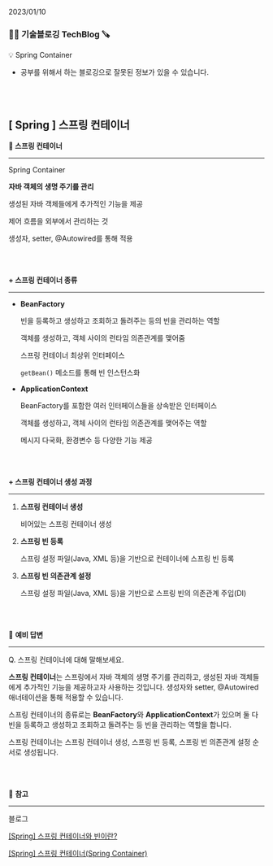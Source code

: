 2023/01/10

### 🧑‍💻 **기술블로깅 TechBlog** 🪚

<aside>
💡 Spring Container

</aside>

* 공부를 위해서 하는 블로깅으로 잘못된 정보가 있을 수 있습니다.

<br><br>

## [ Spring ] 스프링 컨테이너

**🔩 스프링 컨테이너**

---

Spring Container

**자바 객체의 생명 주기를 관리**

생성된 자바 객체들에게 추가적인 기능을 제공

제어 흐름을 외부에서 관리하는 것

생성자, setter, @Autowired를 통해 적용

<br><br>

**+ 스프링 컨테이너 종류**

---

- ****BeanFactory****
    
    빈을 등록하고 생성하고 조회하고 돌려주는 등의 빈을 관리하는 역할
    
    객체를 생성하고, 객체 사이의 런타임 의존관계를 맺어줌
    
    스프링 컨테이너 최상위 인터페이스
    
    `getBean()` 메소드를 통해 빈 인스턴스화
    
- ****ApplicationContext****
    
    BeanFactory를 포함한 여러 인터페이스들을 상속받은 인터페이스
    
    객체를 생성하고, 객체 사이의 런타임 의존관계를 맺어주는 역할
    
    메시지 다국화, 환경변수 등 다양한 기능 제공
    

<br><br>

**+ 스프링 컨테이너 생성 과정**

---

1. **스프링 컨테이너 생성**
    
    비어있는 스프링 컨테이너 생성
    
2. **스프링 빈 등록**
    
    스프링 설정 파일(Java, XML 등)을 기반으로 컨테이너에 스프링 빈 등록
    
3. **스프링 빈 의존관계 설정**
    
    스프링 설정 파일(Java, XML 등)을 기반으로 스프링 빈의 의존관계 주입(DI)
    

<br><br>

🔩 **예비 답변**

---

Q. 스프링 컨테이너에 대해 말해보세요.

**스프링 컨테이너**는 스프링에서 자바 객체의 생명 주기를 관리하고, 생성된 자바 객체들에게 추가적인 기능을 제공하고자 사용하는 것입니다. 생성자와 setter, @Autowired 애너테이션을 통해 적용할 수 있습니다.

스프링 컨테이너의 종류로는 **BeanFactory**와 **ApplicationContext**가 있으며 둘 다 빈을 등록하고 생성하고 조회하고 돌려주는 등 빈을 관리하는 역할을 합니다.

스프링 컨테이너는 스프링 컨테이너 생성, 스프링 빈 등록, 스프링 빈 의존관계 설정 순서로 생성됩니다.

<br><br>

🔩 **참고**

---

블로그

[[Spring] 스프링 컨테이너와 빈이란?](https://steady-coding.tistory.com/459)

[[Spring] 스프링 컨테이너(Spring Container)](https://dev-aiden.com/spring/Spring-Container/)

<br><br>
